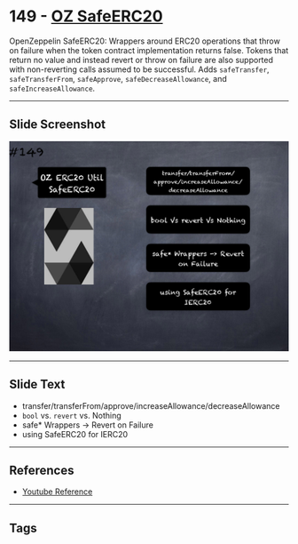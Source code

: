 # 149 - [OZ SafeERC20](OZ%20SafeERC20.md)
OpenZeppelin SafeERC20: Wrappers around ERC20 operations that throw on failure when the token contract implementation returns false. Tokens that return no value and instead revert or throw on failure are also supported with non-reverting calls assumed to be successful. Adds `safeTransfer`, `safeTransferFrom`, `safeApprove`, `safeDecreaseAllowance`, and `safeIncreaseAllowance`.

___
## Slide Screenshot
![149.png](../images/solidity201/149.png)
___
## Slide Text
- transfer/transferFrom/approve/increaseAllowance/decreaseAllowance
- `bool` vs. `revert` vs. Nothing
- safe* Wrappers -> Revert on Failure
- using SafeERC20 for IERC20
___
## References
- [Youtube Reference](https://youtu.be/C0zBhTgppLQ?t=1111)
___
## Tags